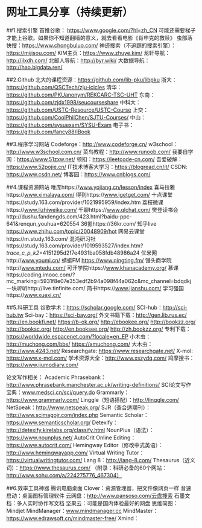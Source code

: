 # 网址工具分享（持续更新）



##1.搜索引擎
首推谷歌： https://www.google.com/?hl=zh_CN 可能还需要梯子才能上谷歌。如果你不知道翻墙的意义，就去看看电影《肖申克的救赎》
虫部落快搜：https://www.chongbuluo.com/
神迹搜索（不追踪的搜索引擎）：https://mijisou.com/
KIM主页：https://www.zhuye.kim/
龙轩导航：http://ilxdh.com/
北邮人导航：http://byr.wiki/
大数据导航：http://hao.bigdata.ren/

##2.Github
北大的课程资源：https://github.com/lib-pku/libpku
浙大：https://github.com/QSCTech/zju-icicles
清华：https://github.com/PKUanonym/REKCARC-TSC-UHT
东南：https://github.com/zjdx1998/seucourseshare
中科大：https://github.com/USTC-Resource/USTC-Course
上交：https://github.com/CoolPhilChen/SJTU-Courses/
中山：https://github.com/sysuexam/SYSU-Exam
电子书：https://github.com/fancy88/iBook

##3.程序学习网站
Codeforge：http://www.codeforge.cn/
w3school：http://www.w3school.com.cn/
菜鸟教程：http://www.runoob.com/
我要自学网：https://www.51zxw.net/
领扣：https://leetcode-cn.com/
吾爱破解：https://www.52pojie.cn/
IT技术博客大学习：https://blogread.cn/it/
CSDN: https://www.csdn.net/
博客园：https://www.cnblogs.com/

##4.课程资源网站
唯库https://www.yojiang.cn/lesson/index
喜马拉雅https://www.ximalaya.com/
得到https://www.igetget.com/
十点课堂https://study.163.com/provider/1021995959/index.htm
荔枝微课https://www.lizhiweike.com/
千聊https://www.qlchat.com/
樊登读书会http://dushu.fandengds.com/423.html?baidu-ppc-641&renqun_youhua=620554
36氪https://36kr.com/
知乎live https://www.zhihu.com/topic/20048909/hot
网易云课堂https://m.study.163.com/
混沌研习社https://study.163.com/provider/1019593527/index.htm?_trace_c_p_k2_=4151295d2f7e4931ba058fdb48986a24
优米网http://www.youmi.cn/
蜻蜓FM https://www.qingting.fm/
馒头商学院http://www.mtedu.com/
可汗学院https://www.khanacademy.org/
慕课https://coding.imooc.com/?mc_marking=5931f8e07e353edf2b94a098f44a062c&mc_channel=bdqdkj
一块听听http://live.tinfinite.com/
简书https://www.jianshu.com/
学习强国https://www.xuexi.cn/

##5.科研工具
谷歌学术：https://scholar.google.com/
SCI-hub：http://sci-hub.tw
Sci-bay：https://sci-bay.org/
外文书籍下载：http://gen.lib.rus.ec/
http://en.bookfi.net/
https://b-ok.org/
http://ebookee.org/
http://bookzz.org/
http://booksc.org/
http://en.booksee.org/
http://zh.bookzz.org/
专利下载：https://worldwide.espacenet.com/?locale=en_EP
小木虫：http://muchong.com/bbs/
        https://xmuchong.com/
大木虫：http://www.4243.net/
Researchgate: https://www.researchgate.net/
X-mol: https://www.x-mol.com/
学术资源大全：http://www.xszydq.com/
鸠摩搜书：https://www.jiumodiary.com/

论文写作相关：
Academic Phrasebank：http://www.phrasebank.manchester.ac.uk/writing-definitions/
SCI论文写作宝典：www.medsci.cn/sci/query.do
Grammarly：https://www.grammarly.com/
Linggle（短语搭配）：http://linggle.com/
NetSpeak：http://www.netspeak.org/
SJR（查合适期刊）：http://www.scimagojr.com/index.php
Semantic Scholar：https://www.semanticscholar.org/
Detexify：http://detexify.kirelabs.org/classify.html
NounPlus（语法）：https://www.nounplus.net/
AutoCrit Online Editing：https://www.autocrit.com/
Hemingway Editor（修改中式英语）：http://www.hemingwayapp.com/
Virtual Writing Tutor：https://virtualwritingtutor.com/
Lang 8：http://lang-8.com/
Thesaurus（近义词）：https://www.thesaurus.com/
（附录：科研必备的60个网站：http://www.sohu.com/a/224275776_467304）

##6.效率工具神器
腾讯电脑桌面
Clover：资源管理器，把文件像网页一样
音速启动：桌面图标管理软件
云网盘：http://www.pansoso.com/云盘搜索
石墨文档：多人实时协作写文档
坚果云：可能是国内体验最好的网盘
思维简图：Mindjet MindManager：www.mindmanager.cc
MindMaster：https://www.edrawsoft.cn/mindmaster-free/
Xmind：







